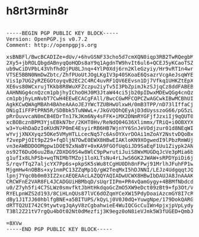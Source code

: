 # h8rt3rmin8r
<pre>

-----BEGIN PGP PUBLIC KEY BLOCK-----
Version: OpenPGP.js v0.7.2
Comment: http://openpgpjs.org

xsBNBFl/BwcBCADIZe+dUv/+6hvGSNF33cho5d7cmXQN0iqp3RB2TwRQegbM
2Xy5+jbROLQbgdABnyqQoHQDs8aY9q1AgdnTW9hvIt6ul6+QCEJ5yKCaoTSZ
ub9wCiDVPbL43VhfhdOjPU8LJnq+4YlP0Xdj6rn2KleGzyiy/Hr9vRT1n4wr
VTSE5BBN0NmDwZbtc/ZhfPUoUtJOgLKgIV3p40SKoaE6QsazrVcgAeJsqWYE
Vis1p7UG2yRZEGOtoyqvB2EC2C4RC4uvRF1QV6EEvsn1Dj7Vfkq1UHKZtEpX
XE6vs80WCxrujTKkb8R8WuXFZczpu2iyTv5I3PbZpimJkzSJjqCz8ddFABEB
AAHNNGg4cnQzcm1pbjhyIChoOHJ0M3JtaW44ci5jb20pIDwxMDEwQGg4cnQz
cm1pbjhyLmNvbT7CwH4EEwECACgFAll/BwcCGwMFCQPCZwAGCwkIBwMCBhUI
AgkKCwQWAgMBAh4BAheAAAoJEJYWcTZUBHwUlxwH/0mB3TPP/nD73lIffaCj
ONigIiFFPtPRN5R/SDBbk5TuNWwL+/JkGVQOhQEyAjD3dUysszoG66/pG5zL
pRrOuvvcaN0mCB4EDrTn17kJKm6Ny4sFFK+iMX2DNmRYGFjfJzxiIj9qQUT0
xcBOBcznBPM3YjsEBkN7br/2KHT0Hv/ReNdQ04G36Xlimmx/TRiQ+i0OBXYX
w3+Yu4hDaDzIoKUdN7P0mE4EsyirRB6HB7WjnYY6SnJeVOdjzur01d8NEqWI
wYvjjXNXXyqz5OKe5VMyHTLLcecNq57c6AsOYXvrDOAi1mZoAY2NstvDQoBx
f2vepPjOIt9pZ29+fqDljN7OwE0EWX8HBwEIAKloKN9XOgwedI9lPbzRmWUj
vn3eAWBDDOOMgpw1DOE9ZxNaBY+0xKA9FGOfUqGiJD9SaEqF1Uu1Ziypk2AN
os92T6DuO6uu2Ba/ZDXDG9S4w8WlC9pPwrutiJuiS8WxMUGDqJcVe3pMia6b
g1ufIx8LhPSb+wqTNIMbTMZoj1loXLTsNu4rLJwS6GK2JWAW+sRPDYpiDi6j
S/rqvfTq27aljcYX7Pp6s+pkpSK5sWu8tCgHU0Dh8nFPwj91MrlhJFuhFP1w
MjgmHw4nOBBs+xy1nmPC13ZZqMp1Q/gW2TeqMxI5hDJNNI/LEJz4UdgqqtJQ
lpnj7Yqc0b0m03IZ2xcAEQEAAcLAZQQYAQIADwUCWX8HBwIbDAUJA8JnAAAK
CRCWFnE2VAR8FL4JCADGUiHBMbqD/sUqrIIPm+PR4vQamGygy+4BBMfNbdcd
u0/Z7yh5fi4C7SLWz0smvfktJbHtHkdqoGcZmO5XW9eDct09zBt9+fp3Ot/V
RYELpnWZS2d193/8CiHLnQUs87lVC6dOZqmYCeXW15PdyDoaiAzcmGY8I7cR
dBy1J1TJJ60hblfgBNE+a5BITUPS/kQyLj0V0J0dQ+YuwgNpe/179DokQARG
dRTTQ2UI742C9tywtvgJqAyV8zCgbahwieE4WuIQCGcCuIWn4pjxjpVpLydy
T3Bl2Z21tV7rgQu4bOt02Nt0dMezfij3K9egz0oN8ieVJmk5W3fUGED+QmbJ

=8XVw
-----END PGP PUBLIC KEY BLOCK-----

</pre>
